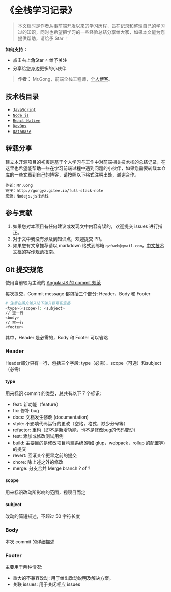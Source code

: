 # 《全栈学习记录》

> 本文档时是作者从事前端开发以来的学习历程，旨在记录和整理自己的学习过的知识，同时也希望把学习的一些经验总结分享给大家，如果本文能为您提供帮助，请给予 Star ！

**如何支持：**
- 点击右上角Star :star: 给予关注
- 分享给您身边更多的小伙伴

> **作者：** Mr.Gong，前端全栈工程师，[个人博客](https://gongyz.cn)。

## 技术栈目录

* [`JavaScript`](/javascript/closure.md)
* [`Node.js`](/node/base.md)
* [`React Native`](/react-native/sign-package.md)
* [`DevOps`](/docker/base.md)
* [`DataBase`](/database/mongodb.md)

## 转载分享

建立本开源项目的初衷是基于个人学习与工作中对前端相关技术栈的总结记录，在这里也希望能帮助一些在学习前端过程中遇到问题的小伙伴，如果您需要转载本仓库的一些文章到自己的博客，请按照以下格式注明出处，谢谢合作。

```
作者：Mr.Gong
链接：http://gongyz.gitee.io/full-stack-note
来源：Nodejs.js技术栈
```

## 参与贡献

1. 如果您对本项目有任何建议或发现文中内容有误的，欢迎提交 issues 进行指正。
2. 对于文中我没有涉及到知识点，欢迎提交 PR。
3. 如果您有文章推荐请以 markdown 格式到邮箱 `qzfweb@gmail.com`，[中文技术文档的写作规范指南](https://github.com/ruanyf/document-style-guide)。

## Git 提交规范

使用当前较为主流的 [AngularJS 的 commit 规范](https://gist.github.com/stephenparish/9941e89d80e2bc58a153)

每次提交，Commit message 都包括三个部分: Header，Body 和 Footer

```bash
# 注意在英文输入法下输入冒号和空格
<type>(<scope>): <subject>
// 空一行
<body>
// 空一行
<footer>
```

其中，Header 是必需的，Body 和 Footer 可以省略

### Header

Header部分只有一行，包括三个字段: type（必需）、scope（可选）和subject（必需）

#### type

用来标识 commit 的类型，总共有以下 7 个标识: 

- feat: 新功能（feature）
- fix: 修补 bug
- docs: 文档发生修改 (documentation)
- style: 不影响代码运行的更改（空格，格式，缺少分号等）
- refactor: 重构（即不是新增功能，也不是修改bug的代码变动）
- test: 添加或修改测试用例
- build: 主要目的是修改项目构建系统(例如 glup，webpack，rollup 的配置等)的提交 
- revert: 回滚某个更早之前的提交 
- chore: 除上述之外的修改
- merge: 分支合并 Merge branch ? of ? 

#### scope

用来标识改动所影响的范围，视项目而定

#### subject

改动的简短描述，不超过 50 字符长度

### Body

本次 commit 的详细描述

### Footer

主要用于两种情况: 

- 重大的不兼容改动: 用于给出改动说明及解决方案。
- 关联 issues: 用于关闭相应 issues